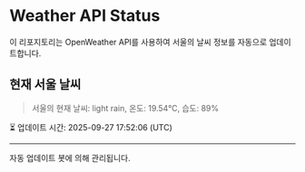 
# Weather API Status

이 리포지토리는 OpenWeather API를 사용하여 서울의 날씨 정보를 자동으로 업데이트합니다.

## 현재 서울 날씨
> 서울의 현재 날씨: light rain, 온도: 19.54°C, 습도: 89%

⏳ 업데이트 시간: 2025-09-27 17:52:06 (UTC)

---
자동 업데이트 봇에 의해 관리됩니다.
